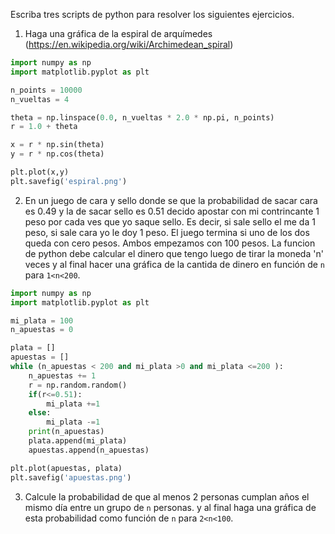 Escriba tres scripts de python para resolver los siguientes ejercicios.

1. Haga una gráfica de la espiral de arquímedes (https://en.wikipedia.org/wiki/Archimedean_spiral)

```python
import numpy as np
import matplotlib.pyplot as plt

n_points = 10000
n_vueltas = 4

theta = np.linspace(0.0, n_vueltas * 2.0 * np.pi, n_points)
r = 1.0 + theta

x = r * np.sin(theta)
y = r * np.cos(theta)

plt.plot(x,y)
plt.savefig('espiral.png')
```

2. En un juego de cara y sello donde se que la probabilidad de sacar cara es 0.49 y la de sacar sello es 0.51 decido apostar
con mi contrincante 1 peso por cada ves que yo saque sello. Es decir, si sale sello el me da 1 peso, si sale cara yo le doy 1 peso.
El juego termina si uno de los dos queda con cero pesos. Ambos empezamos con 100 pesos. La funcion de python debe calcular el dinero que tengo luego de tirar la moneda 'n' veces y al final
hacer una gráfica de la cantida de dinero en función de `n` para `1<n<200`. 

```python
import numpy as np
import matplotlib.pyplot as plt

mi_plata = 100
n_apuestas = 0

plata = []
apuestas = []
while (n_apuestas < 200 and mi_plata >0 and mi_plata <=200 ):
    n_apuestas += 1 
    r = np.random.random()
    if(r<=0.51):
        mi_plata +=1
    else:
        mi_plata -=1
    print(n_apuestas)
    plata.append(mi_plata)
    apuestas.append(n_apuestas)

plt.plot(apuestas, plata)
plt.savefig('apuestas.png')
```

3. Calcule la probabilidad de que al menos 2 personas cumplan años el mismo día entre un grupo de `n` personas.
y al final haga una gráfica de esta probabilidad como función de `n` para `2<n<100`.

 
